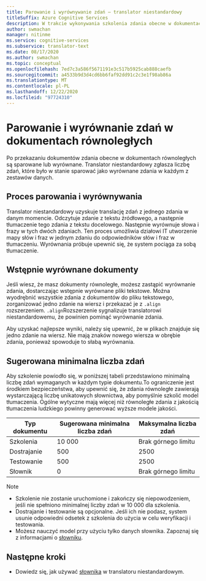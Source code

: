 ```yaml
---
title: Parowanie i wyrównywanie zdań — translator niestandardowy
titleSuffix: Azure Cognitive Services
description: W trakcie wykonywania szkolenia zdania obecne w dokumentach równoległych są sparowane lub wyrównane. Translator niestandardowy uzyskuje tłumaczenie jednego zdania jednocześnie, odczytując zdanie, tłumaczenie tego zdania. Następnie wyrównuje słowa i frazy w tych dwóch zdaniach.
author: swmachan
manager: nitinme
ms.service: cognitive-services
ms.subservice: translator-text
ms.date: 08/17/2020
ms.author: swmachan
ms.topic: conceptual
ms.openlocfilehash: 7ed7c3a586f5671191e3c517b5925cab888caefb
ms.sourcegitcommit: a4533b9d3d4cd6bb6faf92dd91c2c3e1f98ab86a
ms.translationtype: MT
ms.contentlocale: pl-PL
ms.lasthandoff: 12/22/2020
ms.locfileid: "97724310"
---
```

# <a name="sentence-pairing-and-alignment-in-parallel-documents"></a>Parowanie i wyrównanie zdań w dokumentach równoległych

Po przekazaniu dokumentów zdania obecne w dokumentach równoległych są sparowane lub wyrównane. Translator niestandardowy zgłasza liczbę zdań, które było w stanie sparować jako wyrównane zdania w każdym z zestawów danych.

## <a name="pairing-and-alignment-process"></a>Proces parowania i wyrównywania

Translator niestandardowy uzyskuje translację zdań z jednego zdania w danym momencie. Odczytuje zdanie z tekstu źródłowego, a następnie tłumaczenie tego zdania z tekstu docelowego. Następnie wyrównuje słowa i frazy w tych dwóch zdaniach. Ten proces umożliwia działowi IT utworzenie mapy słów i fraz w jednym zdaniu do odpowiedników słów i fraz w tłumaczeniu. Wyrównania próbuje upewnić się, że system pociąga za sobą tłumaczenie.

## <a name="pre-aligned-documents"></a>Wstępnie wyrównane dokumenty

Jeśli wiesz, że masz dokumenty równoległe, możesz zastąpić wyrównanie zdania, dostarczając wstępnie wyrównane pliki tekstowe. Można wyodrębnić wszystkie zdania z dokumentów do pliku tekstowego, zorganizować jedno zdanie na wiersz i przekazać je z `.align` rozszerzeniem. `.align`Rozszerzenie sygnalizuje translatorowi niestandardowemu, że powinien pominąć wyrównanie zdania.

Aby uzyskać najlepsze wyniki, należy się upewnić, że w plikach znajduje się jedno zdanie na wiersz. Nie mają znaków nowego wiersza w obrębie zdania, ponieważ spowoduje to słabą wyrównania.

## <a name="suggested-minimum-number-of-sentences"></a>Sugerowana minimalna liczba zdań

Aby szkolenie powiodło się, w poniższej tabeli przedstawiono minimalną liczbę zdań wymaganych w każdym typie dokumentu.To ograniczenie jest środkiem bezpieczeństwa, aby upewnić się, że zdania równoległe zawierają wystarczającą liczbę unikatowych słownictwa, aby pomyślnie szkolić model tłumaczenia. Ogólne wytyczne mają więcej niż równoległe zdania z jakością tłumaczenia ludzkiego powinny generować wyższe modele jakości.

| Typ dokumentu   | Sugerowana minimalna liczba zdań | Maksymalna liczba zdań |
|------------|--------------------------------------------|--------------------------------|
| Szkolenia   | 10 000                                     | Brak górnego limitu                 |
| Dostrajanie     | 500                                      | 2500       |
| Testowanie    | 500                                      | 2500  |
| Słownik | 0                                          | Brak górnego limitu                 |

> [!NOTE]
> - Szkolenie nie zostanie uruchomione i zakończy się niepowodzeniem, jeśli nie spełniono minimalnej liczby zdań w 10 000 dla szkolenia. 
> - Dostrajanie i testowanie są opcjonalne. Jeśli ich nie podasz, system usunie odpowiedni odsetek z szkolenia do użycia w celu weryfikacji i testowania. 
> - Możesz nauczyć model przy użyciu tylko danych słownika. Zapoznaj się z informacjami o [słowniku](./what-is-dictionary.md).

## <a name="next-steps"></a>Następne kroki

- Dowiedz się, jak używać [słownika](what-is-dictionary.md) w translatoru niestandardowym.
